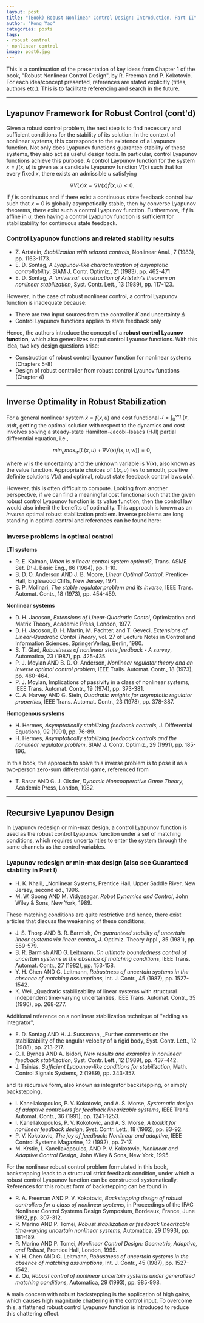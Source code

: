 ```yaml
---
layout: post
title: "(Book) Robust Nonlinear Control Design: Introduction, Part II"
author: "Kong Yao"
categories: posts
tags:
- robust control
- nonlinear control
image: post6.jpg
---
```

This is a continuation of the presentation of key ideas from Chapter 1 of the book, "Robust Nonlinear Control Design", by R. Freeman and P. Kokotovic. For each idea/concept presented, references are stated explicitly (titles, authors etc.). This is to facilitate referencing and search in the future.

---

## Lyapunov Framework for Robust Control (cont'd)

Given a robust control problem, the next step is to find necessary and sufficient conditions for the stability of its solution. In the context of nonlinear systems, this corresponds to the existence of a Lyapunov function. Not only does Lyapunov functions guarantee stability of these systems, they also act as useful design tools.  In particular, control Lyapunov functions achieve this purpose. A control Laypunov function for the system $\dot{x} = f(x,u)$ is given as a candidate Lyapunov function $V(x)$ such that for every fixed $x$, there exists an admissible $u$ satisfying 

$$
\nabla V(x) \dot{x} = \nabla V(x) \dot f(x,u) < 0.
$$ 

If $f$ is continuous and if there exist a continuous state feedback control law such that $x=0$ is globally asympotically stable, then by converse Lyapunov theorems, there exist such a control Lyapunov function. Furthermore, if $f$ is affine in $u$, then having a control Lyapunov function is sufficient for stabilizability for continuous state feedback.

### Control Lyapunov functions and related stability results
- Z. Artstein, _Stabilization with relaxed controls_, Nonlinear Anal., 7 (1983), pp. 1163-1173. 
- E. D. Sontag, _A Lyapunov-like characterization of asymptotic controllability_, SIAM J. Contr. Optimiz., 21 (1983), pp. 462-471
- E. D. Sontag, _A 'universal' construction of Artstein's theorem on nonlinear stabilization_, Syst. Contr. Lett., 13 (1989), pp. 117-123. 

However, in the case of robust nonlinear control, a control Lyapunov function is inadequate because:
- There are two input sources from the controller $K$ and uncertainty $\Delta$
- Control Lyapunov functions applies to state feedback only

Hence, the authors introduce the concept of a **robust control Lyaunov function**, which also generalizes output control Lyaunov functions. With this idea, two key design questions arise:
- Construction of robust control Lyaunov function for nonlinear systems (Chapters 5-8)
- Design of robust controller from robust control Lyaunov functions (Chapter 4)

---

## Inverse Optimality in Robust Stabilization

For a general nonlinear system $\dot{x} = f(x,u)$ and cost functional $J = \int_0^{\infty} L(x,u) dt$, getting the optimal solution with respect to the dynamics and cost involves solving a steady-state Hamilton-Jacobi-Isaacs (HJI) partial differential equation, i.e.,

$$
min_u max_w \left[ L(x,u) + \nabla V(x) \dot f(x,u,w) \right] = 0,
$$

where $w$ is the uncertainty and the unknown variable is $V(x)$, also known as the value function. Appropriate choices of $L(x,u)$ lies to smooth, positive definite solutions $V(x)$ and optimal, robust state feedback control laws $u(x)$.

However, this is often difficult to compute. Looking from another perspective, if we can find a meaningful cost functional such that the given robust control Lyapunov function is its value function, then the control law would also inherit the benefits of optimality. This approach is known as an _inverse_ optimal robust stabilization problem. Inverse problems are long standing in optimal control and references can be found here:

### Inverse problems in optimal control
**LTI systems**
- R. E. Kalman, _When is a linear control system optimal?_, Trans. ASME Set. D: J. Basic Eng., 86 (1964), pp. 1-10. 
- B. D. O. Anderson AND J. B. Moore, _Linear Optimal Control_, Prentice-Hall, Englewood Cliffs, New Jersey, 1971.
- B. P. Molinari, _The stable regulator problem and its inverse_, IEEE Trans. Automat. Contr., 18 (1973), pp. 454-459. 

**Nonlinear systems**
- D. H. Jacoson, _Extensions of Linear-Quadratic Contol_, Optimization and Matrix Theory, Academic Press, London, 1977. 
- D. H. Jacoson, D. H. Martin, M. Pachter, and T. Geveci, _Extensions of Linear-Quadratic Contol Theory_, vol. 27 of Lecture Notes in Control and Information Sciences, SpringerVerlag, Berlin, 1980. 
- S. T. Glad, _Robustness of nonlinear state feedback - A survey_, Automatica, 23 (1987), pp. 425-435. 
- P. J. Moylan AND B. D. O. Anderson, _Nonlinear regulator theory and an inverse optimal control problem_, IEEE Trails. Automat. Contr., 18 (1973), pp. 460-464. 
- P. J. Moylan, Implications of passivity in a class of nonlinear systems, IEEE Trans. Automat. Contr., 19 (1974), pp. 373-381.
- C. A. Harvey AND G. Stein, _Quadratic weights for asymptotic regulator properties_, IEEE Trans. Automat. Contr., 23 (1978), pp. 378-387. 

**Homogenous systems**
- H. Hermes, _Asymptotically stabilizing feedback controls_, J. Differential Equations, 92 (1991), pp. 76-89. 
- H. Hermes, _Asymptotically stabilizing feedback controls and the nonlinear regulator problem_, SIAM J. Contr. Optimiz., 29 (1991), pp. 185-196. 

In this book, the approach to solve this inverse problem is to pose it as a two-person zero-sum differential game, referenced from
- T. Basar AND G. J. Olsder, _Dynamic Noncooperative Game Theory_, Academic Press, London, 1982. 

---

## Recursive Lyapunov Design

In Lyapunov redesign or min-max design, a control Lyapunov function is used as the robust control Lyapunov function under a set of matching conditions, which requires uncertainties to enter the system through the same channels as the control variables.

### Lyapunov redesign or min-max design (also see Guaranteed stability in Part I)
- H. K. Khalil, _Nonlinear Systems, Prentice Hall, Upper Saddle River, New Jersey, second ed., 1996. 
- M. W. Spong AND M. Vidyasagar, _Robot Dynamics and Control_, John Wiley & Sons, New York, 1989. 

These matching conditions are quite restrictive and hence, there exist articles that discuss the weakening of these conditions,
- J. S. Thorp AND B. R. Barmish, _On guaranteed stability of uncertain linear systems via linear control_, J. Optimiz. Theory Appl., 35 (1981), pp. 559-579. 
- B. R. Barmish AND G. Leitmann, _On ultimate boundedness control of uncertain systems in the absence of matching conditions_, IEEE Trans. Automat. Contr., 27 (1982), pp. 153-158. 
- Y. H. Chen AND G. Leitmann, _Robustness of uncertain systems in the absence of matching assumptions_, Int. J. Contr., 45 (1987), pp. 1527-1542. 
- K. Wei, _Quadratic stabilizability of linear systems with structural independent time-varying uncertainties, IEEE Trans. Automat. Contr., 35 (1990), pp. 268-277. 

Additional reference on a nonlinear stabilization technique of "adding an integrator",
- E. D. Sontag AND H. J. Sussmann, _Further comments on the stabilizability of the angular velocity of a rigid body, Syst. Contr. Lett., 12 (1988), pp. 213-217. 
- C. I. Byrnes AND A. Isidori, _New results and examples in nonlinear feedback stabilization_, Syst. Contr. Lett., 12 (1989), pp. 437-442. 
- J. Tsinias, _Sufficient Lyapunov-like conditions for stabilization_, Math. Control Signals Systems, 2 (1989), pp. 343-357. 

and its recursive form, also known as integrator backstepping, or simply backstepping,
- I. Kanellakopoulos, P. V. Kokotovic, and A. S. Morse, _Systematic design of adaptive controllers for feedback linearizable systems_, IEEE Trans. Automat. Contr., 36 (1991), pp. 1241-1253. 
- I. Kanellakopoulos, P. V. Kokotovic, and A. S. Morse, _A toolkit for nonlinear feedback design_, Syst. Contr. Lett., 18 (1992), pp. 83-92. 
- P. V. Kokotovic, _The joy of feedback: Nonlinear and adaptive_, IEEE Control Systems Magazine, 12 (1992), pp. 7-17. 
- M. Krstic, I. Kanellakopoulos, AND P. V. Kokotovic, _Nonlinear and Adaptive Control Design_, John Wiley & Sons, New York, 1995. 

For the nonlinear robust control problem formulated in this book, backstepping leads to a structural strict feedback condition, under which a robust control Lyapunov function can be constructed systematically. References for this robust form of backstepping can be found in
- R. A. Freeman AND P. V. Kokotovic, _Backstepping design of robust controllers for a class of nonlinear systems_, in Proceedings of the IFAC Nonlinear Control Systems Design Symposium, Bordeaux, France, June 1992, pp. 307-312. 
- R. Marino AND P. Tomei, _Robust stabilization or feedback linearizable time-varying uncertain nonlinear systems_, Automatica, 29 (1993), pp. 181-189. 
- R. Marino AND P. Tomei, _Nonlinear Control Design: Geometric, Adaptive, and Robust_, Prentice Hall, London, 1995.
- Y. H. Chen AND G. Leitmann, _Robustness of uncertain systems in the absence of matching assumptions_, Int. J. Contr., 45 (1987), pp. 1527-1542. 
- Z. Qu, _Robust control of nonlinear uncertain systems under generalized matching conditions_, Automatica, 29 (1993), pp. 985-998.  

A main concern with robust backstepping is the application of high gains, which causes high magnitude chattering in the control input. To overcome this, a flattened robust control Lyapunov function is introduced to reduce this chattering effect.















  